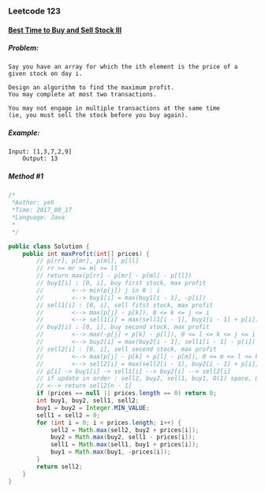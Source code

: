 

### Leetcode 123
#### [Best Time to Buy and Sell Stock III](https://leetcode.com/problems/best-time-to-buy-and-sell-stock-iii)

  

##### ***Problem:***

    Say you have an array for which the ith element is the price of a given stock on day i.

    Design an algorithm to find the maximum profit. 
    You may complete at most two transactions.

    You may not engage in multiple transactions at the same time 
    (ie, you must sell the stock before you buy again).


##### ***Example:***

    Input: [1,3,7,2,9]
        Output: 13

##### *Method #1*
``` java
/*
 *Author: yeh
 *Time: 2017_08_17
 *Language: Java
 *
 */

public class Solution {
    public int maxProfit(int[] prices) {
        // p[rr], p[mr], p[ml], p[ll]
        // rr >= mr >= ml >= ll
        // return max(p[rr] - p[mr] - p[ml] - p[ll])
        // buy1[i] : [0, i], buy first stock, max profit
        //        <--> min(p[j]) j in 0 : i
        //        <--> buy1[i] = max(buy1[i - 1], -p[i])
        // sell1[i] : [0, i], sell fitst stock, max profit
        //        <--> max(p[j] - p[k]), 0 <= k <= j <= i
        //        <--> sell1[i] = max(sell1[i - 1], buy1[i - 1] + p[i])
        // buy2[i] : [0, i], buy second stock, max profit
        //        <--> max(-p[j] + p[k] - p[l]), 0 <= l <= k <= j <= i
        //        <--> buy2[i] = max(buy2[i - 1], sell1[i - 1] - p[i])
        // sell2[i] : [0, i], sell second stock, max profit
        //        <--> max(p[j] - p[k] + p[l] - p[m]), 0 <= m <= l <= k <= j <= i
        //        <--> sell2[i] = max(sell2[i - 1], buy2[i - 1] + p[i])
        // p[i] -> buy1[i] -> sell1[i] --> buy2[i] --> sell2[i]
        // if update in order : sell2, buy2, sell1, buy1, O(1) space, O(n) times
        // <--> return sell2[n - 1]
        if (prices == null || prices.length == 0) return 0;
        int buy1, buy2, sell1, sell2;
        buy1 = buy2 = Integer.MIN_VALUE;
        sell1 = sell2 = 0;
        for (int i = 0; i < prices.length; i++) {
            sell2 = Math.max(sell2, buy2 + prices[i]);
            buy2 = Math.max(buy2, sell1 - prices[i]);
            sell1 = Math.max(sell1, buy1 + prices[i]);
            buy1 = Math.max(buy1, -prices[i]);
        }
        return sell2;
    }
}

```


